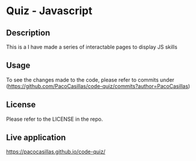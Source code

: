 # Quiz - Javascript

## Description
This is a I have made a series of interactable pages to display JS skills

## Usage
To see the changes made to the code, please refer to commits under (https://github.com/PacoCasillas/code-quiz/commits?author=PacoCasillas)

## License
Please refer to the LICENSE in the repo.

## Live application
https://pacocasillas.github.io/code-quiz/
